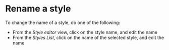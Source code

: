 # Rename a style

To change the name of a style, do one of the following:

- From the _Style editor_ view, click on the style name, and edit the name
- From the _Styles List_, click on the name of the selected style, and edit the name
